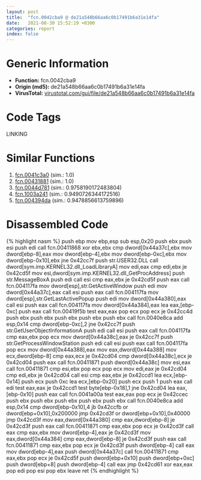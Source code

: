 ```yaml
---
layout: post
title:  "fcn.0042cba9 @ de21a548b66aa6c0b17491b6a31e14fa"
date:   2021-08-30 15:52:19 +0300
categories: report
index: false
---
```


# Generic Information
- **Function:** fcn.0042cba9
- **Origin (md5):** de21a548b66aa6c0b17491b6a31e14fa
- **VirusTotal:** [virustotal.com/gui/file/de21a548b66aa6c0b17491b6a31e14fa][virustotal_ref]

# Code Tags
<span class="tag" id="LINKING">LINKING</span>


# Similar Functions

1. [fcn.0041c3a0][similar_1_ref] (sim.: 1.0)
2. [fcn.00431881][similar_2_ref] (sim.: 1.0)
3. [fcn.0044d781][similar_3_ref] (sim.: 0.9758190172483804)
4. [fcn.1003a241][similar_4_ref] (sim.: 0.9490726344172516)
5. [fcn.004394da][similar_5_ref] (sim.: 0.9478856613759896)


# Disassembled Code

{% highlight nasm %}
push ebp
mov ebp,esp
sub esp,0x20
push ebx
push esi
push edi
call fcn.00411868
xor ebx,ebx
cmp dword[0x44a37c],ebx
mov dword[ebp-8],eax
mov dword[ebp-4],ebx
mov dword[ebp-0xc],ebx
mov dword[ebp-0x10],ebx
jne 0x42cc7f
push str.USER32.DLL
call dword[sym.imp.KERNEL32.dll_LoadLibraryA]
mov edi,eax
cmp edi,ebx
je 0x42cd5f
mov esi,dword[sym.imp.KERNEL32.dll_GetProcAddress]
push str.MessageBoxA
push edi
call esi
cmp eax,ebx
je 0x42cd5f
push eax
call fcn.004117fa
mov dword[esp],str.GetActiveWindow
push edi
mov dword[0x44a37c],eax
call esi
push eax
call fcn.004117fa
mov dword[esp],str.GetLastActivePopup
push edi
mov dword[0x44a380],eax
call esi
push eax
call fcn.004117fa
mov dword[0x44a384],eax
lea eax,[ebp-0xc]
push eax
call fcn.00419f5b
test eax,eax
pop ecx
pop ecx
je 0x42cc4d
push ebx
push ebx
push ebx
push ebx
push ebx
call fcn.0040e8ca
add esp,0x14
cmp dword[ebp-0xc],2
jne 0x42cc7f
push str.GetUserObjectInformationA
push edi
call esi
push eax
call fcn.004117fa
cmp eax,ebx
pop ecx
mov dword[0x44a38c],eax
je 0x42cc7f
push str.GetProcessWindowStation
push edi
call esi
push eax
call fcn.004117fa
pop ecx
mov dword[0x44a388],eax
mov eax,dword[0x44a388]
mov ecx,dword[ebp-8]
cmp eax,ecx
je 0x42cd04
cmp dword[0x44a38c],ecx
je 0x42cd04
push eax
call fcn.00411871
push dword[0x44a38c]
mov esi,eax
call fcn.00411871
cmp esi,ebx
pop ecx
pop ecx
mov edi,eax
je 0x42cd04
cmp edi,ebx
je 0x42cd04
call esi
cmp eax,ebx
je 0x42ccd1
lea ecx,[ebp-0x14]
push ecx
push 0xc
lea ecx,[ebp-0x20]
push ecx
push 1
push eax
call edi
test eax,eax
je 0x42ccd1
test byte[ebp-0x18],1
jne 0x42cd04
lea eax,[ebp-0x10]
push eax
call fcn.0041a00a
test eax,eax
pop ecx
je 0x42ccec
push ebx
push ebx
push ebx
push ebx
push ebx
call fcn.0040e8ca
add esp,0x14
cmp dword[ebp-0x10],4
jb 0x42ccfb
or dword[ebp+0x10],0x200000
jmp 0x42cd3f
or dword[ebp+0x10],0x40000
jmp 0x42cd3f
mov eax,dword[0x44a380]
cmp eax,dword[ebp-8]
je 0x42cd3f
push eax
call fcn.00411871
cmp eax,ebx
pop ecx
je 0x42cd3f
call eax
cmp eax,ebx
mov dword[ebp-4],eax
je 0x42cd3f
mov eax,dword[0x44a384]
cmp eax,dword[ebp-8]
je 0x42cd3f
push eax
call fcn.00411871
cmp eax,ebx
pop ecx
je 0x42cd3f
push dword[ebp-4]
call eax
mov dword[ebp-4],eax
push dword[0x44a37c]
call fcn.00411871
cmp eax,ebx
pop ecx
je 0x42cd5f
push dword[ebp+0x10]
push dword[ebp+0xc]
push dword[ebp+8]
push dword[ebp-4]
call eax
jmp 0x42cd61
xor eax,eax
pop edi
pop esi
pop ebx
leave
ret
{% endhighlight %}


[similar_1_ref]: /report/fcn.0041c3a0@6c5b0418e4a4c57d99cda47d2717045d
[similar_2_ref]: /report/fcn.00431881@0aa2d73a5300dff2412388945614b507
[similar_3_ref]: /report/fcn.0044d781@44e1ffcf4e71f4505c09d520fd75f1e4
[similar_4_ref]: /report/fcn.1003a241@481b545f5c18f2fce1caac67ddc419e8
[similar_5_ref]: /report/fcn.004394da@46f6c2adf1fd4d1453ed312ca79dd9bf
[virustotal_ref]: https://www.virustotal.com/gui/file/de21a548b66aa6c0b17491b6a31e14fa